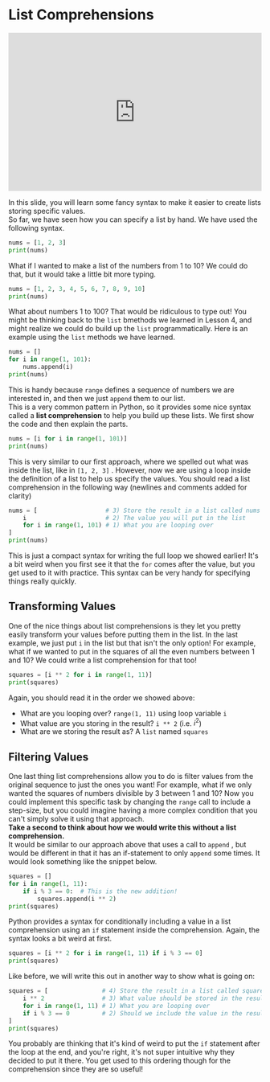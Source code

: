 # List Comprehensions

<div style="position: relative; padding-bottom: 62.5%; height: 0;">
    <iframe src="https://www.loom.com/embed/3765af6fbd7e4be69fa677ec1fdc8c77?sharedAppSource=personal_library" frameborder="0" webkitallowfullscreen mozallowfullscreen allowfullscreen style="position: absolute; top: 0; left: 0; width: 100%; height: 100%;"></iframe>
</div>

In this slide, you will learn some fancy syntax to make it easier to create lists storing specific values.  
So far, we have seen how you can specify a list by hand. We have used the following syntax.  
```py
nums = [1, 2, 3]
print(nums)
```

What if I wanted to make a list of the numbers from 1 to 10? We could do that, but it would take a little bit more typing.  
```py
nums = [1, 2, 3, 4, 5, 6, 7, 8, 9, 10]
print(nums)
```

What about numbers 1 to 100? That would be ridiculous to type out! You might be thinking back to the `list` bmethods we learned in Lesson 4, and might realize we could do build up the `list` programmatically. Here is an example using the `list` methods we have learned.  
```py
nums = []
for i in range(1, 101): 
    nums.append(i)
print(nums)
```

This is handy because `range` defines a sequence of numbers we are interested in, and then we just `append` them to our list.  
This is a very common pattern in Python, so it provides some nice syntax called a **list comprehension** to help you build up these lists. We first show the code and then explain the parts.  
```py
nums = [i for i in range(1, 101)]
print(nums)
```

This is very similar to our first approach, where we spelled out what was inside the list, like in `[1, 2, 3]` . However, now we are using a loop inside the definition of a list to help us specify the values. You should read a list comprehension in the following way (newlines and comments added for clarity)  
```py
nums = [                   # 3) Store the result in a list called nums
    i                      # 2) The value you will put in the list
    for i in range(1, 101) # 1) What you are looping over
]
print(nums)
```

This is just a compact syntax for writing the full loop we showed earlier! It's a bit weird when you first see it that the `for` comes after the value, but you get used to it with practice. This syntax can be very handy for specifying things really quickly.  
##  Transforming Values  

One of the nice things about list comprehensions is they let you pretty easily transform your values before putting them in the list. In the last example, we just put `i` in the list but that isn't the only option! For example, what if we wanted to put in the squares of all the even numbers between 1 and 10? We could write a list comprehension for that too!  
```py
squares = [i ** 2 for i in range(1, 11)]
print(squares)
```

Again, you should read it in the order we showed above:  
-  What are you looping over?     `range(1, 11)`     using loop variable     `i`   
-  What value are you storing in the result?     `i ** 2`     (i.e. $i^2$)  
-  What are we storing the result as? A     `list`     named     `squares`   

##  Filtering Values  

One last thing list comprehensions allow you to do is filter values from the original sequence to just the ones you want! For example, what if we only wanted the squares of numbers divisible by 3 between 1 and 10?  Now you could implement this specific task by changing the `range` call to include a step-size, but you could imagine having a more complex condition that you can't simply solve it using that approach.  
**Take a second to think about how we would write this without a list comprehension.**   
It would be similar to our approach above that uses a call to `append` , but would be different in that it has an if-statement to only `append` some times.  It would look something like the snippet below.  
```py
squares = []
for i in range(1, 11):
    if i % 3 == 0:  # This is the new addition!
        squares.append(i ** 2)
print(squares)
```

Python provides a syntax for conditionally including a value in a list comprehension using an `if` statement inside the comprehension. Again, the syntax looks a bit weird at first.  
```py
squares = [i ** 2 for i in range(1, 11) if i % 3 == 0]
print(squares)
```

Like before, we will write this out in another way to show what is going on:  
```py
squares = [               # 4) Store the result in a list called squares
    i ** 2                # 3) What value should be stored in the result?
    for i in range(1, 11) # 1) What you are looping over
    if i % 3 == 0         # 2) Should we include the value in the result?
]
print(squares)
```

You probably are thinking that it's kind of weird to put the `if` statement after the loop at the end, and you're right, it's not super intuitive why they decided to put it there. You get used to this ordering though for the comprehension since they are so useful!  
